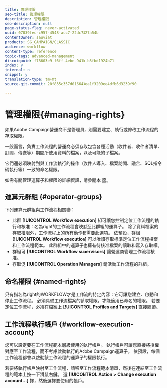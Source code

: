 ```yaml
---
title: 管理權限
seo-title: 管理權限
description: 管理權限
seo-description: null
page-status-flag: never-activated
uuid: 07039fec-c957-4548-acc7-22dc7827a54b
contentOwner: sauviat
products: SG_CAMPAIGN/CLASSIC
audience: workflow
content-type: reference
topic-tags: advanced-management
discoiquuid: f78603e9-f6ff-4ebe-941b-b3fbd1924b71
index: y
internal: n
snippet: y
translation-type: tm+mt
source-git-commit: 20f835c357d016643ea1f3209ee4dfb6d3239f90

---
```



# 管理權限{#managing-rights}

如果Adobe Campaign營運商不是管理員，則需要建立、執行或修改工作流程的存取權限。

一般而言，負責工作流程的營運商必須存取包含各種活動（收件者、收件者清單、訂閱、傳送等）期間所使用資料的檔案，以及可能的子檔案。

它們還必須映射到與工作流執行的操作（收件人導入、檔案訪問、融合、SQL指令碼執行等）一致的命名權限。

如需有關管理運算子和權限的詳細資訊，請參閱本 [節](../../platform/using/access-management.md)。

## 運算元群組 {#operator-groups}

下列運算元群組與工作流程相關聯：

* 此群 **[!UICONTROL Workflow execution]** 組可讓您控制定位工作流程的執行和核准：名為right的工作流程會映射至此群組的運算子。 除了資料檔案的存取權限外，工作流程上的所有動作都需要此選項。 依預設，群組 **[!UICONTROL Workflow execution]** 可以唯讀存取標準定位工作流程檔案和工作流程範本。 此群組中的運算子也擁有待核准檔案的讀取和寫入存取權。
* 群組可 **[!UICONTROL Workflow supervisors]** 讓營運商管理工作流程核准。
* 存取促 **[!UICONTROL Operation Managers]** 銷活動工作流程的群組。

## 命名權限 {#named-rights}

只有指名為right的WORKFLOW才是工作流的特定內容：它可讓您建立、啟動和停止工作流程。 必須具備工作流檔案的讀取權限，才能適用已命名的權限。 若要定位工作流程，必須在檔案上 **[!UICONTROL Profiles and Targets]** 直接閱讀。

## 工作流程執行帳戶 {#workflow-execution-account}

您可以設定要在工作流程範本層級使用的執行帳戶。 執行帳戶可讓您直接將授權對應至工作流程，而不考慮啟動執行的Adobe Campaign運算子。 依預設，每個工作流程都會以啟動該工作流程的運算子的權限執行。

若要將執行帳戶映射至工作流程，請移至工作流程範本清單，然後在連結至工作流程的範本上按一下滑鼠右鍵。 選 **[!UICONTROL Action > Change execution account...]** 擇，然後選擇要使用的帳戶。
